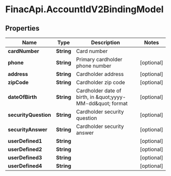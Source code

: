 # FinacApi.AccountIdV2BindingModel

## Properties
Name | Type | Description | Notes
------------ | ------------- | ------------- | -------------
**cardNumber** | **String** | Card number | 
**phone** | **String** | Primary cardholder phone number | [optional] 
**address** | **String** | Cardholder address | [optional] 
**zipCode** | **String** | Cardholder zip code | [optional] 
**dateOfBirth** | **String** | Cardholder date of birth, in \&quot;yyyy-MM-dd\&quot; format | [optional] 
**securityQuestion** | **String** | Cardholder security question | [optional] 
**securityAnswer** | **String** | Cardholder security answer | [optional] 
**userDefined1** | **String** |  | [optional] 
**userDefined2** | **String** |  | [optional] 
**userDefined3** | **String** |  | [optional] 
**userDefined4** | **String** |  | [optional] 
